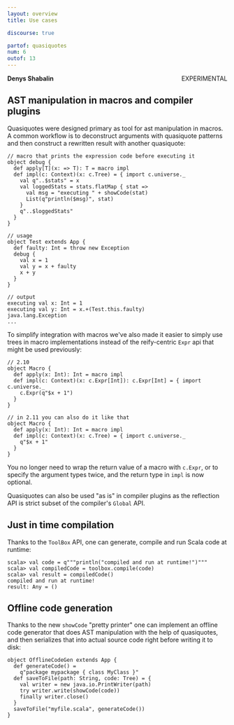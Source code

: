 ```yaml
---
layout: overview
title: Use cases

discourse: true

partof: quasiquotes
num: 6
outof: 13
---
```

**Denys Shabalin** <span class="label warning" style="float: right;">EXPERIMENTAL</span>

## AST manipulation in macros and compiler plugins

Quasiquotes were designed primary as tool for ast manipulation in macros. A common workflow is to deconstruct arguments with quasiquote patterns and then construct a rewritten result with another quasiquote:

    // macro that prints the expression code before executing it
    object debug {
      def apply[T](x: => T): T = macro impl
      def impl(c: Context)(x: c.Tree) = { import c.universe._
        val q"..$stats" = x
        val loggedStats = stats.flatMap { stat =>
          val msg = "executing " + showCode(stat)
          List(q"println($msg)", stat)
        }
        q"..$loggedStats"
      }
    }

    // usage
    object Test extends App {
      def faulty: Int = throw new Exception
      debug {
        val x = 1
        val y = x + faulty
        x + y
      }
    }

    // output
    executing val x: Int = 1
    executing val y: Int = x.+(Test.this.faulty)
    java.lang.Exception
    ...

To simplify integration with macros we've also made it easier to simply use trees in macro implementations instead of the reify-centric `Expr` api that might be used previously:

    // 2.10
    object Macro {
      def apply(x: Int): Int = macro impl
      def impl(c: Context)(x: c.Expr[Int]): c.Expr[Int] = { import c.universe._
        c.Expr(q"$x + 1")
      }
    }

    // in 2.11 you can also do it like that
    object Macro {
      def apply(x: Int): Int = macro impl
      def impl(c: Context)(x: c.Tree) = { import c.universe._
        q"$x + 1"
      }
    }

You no longer need to wrap the return value of a macro with `c.Expr`, or to specify the argument types twice, and the return type in `impl` is now optional.

Quasiquotes can also be used "as is" in compiler plugins as the reflection API is strict subset of the compiler's `Global` API.

## Just in time compilation

Thanks to the `ToolBox` API, one can generate, compile and run Scala code at runtime:

    scala> val code = q"""println("compiled and run at runtime!")"""
    scala> val compiledCode = toolbox.compile(code)
    scala> val result = compiledCode()
    compiled and run at runtime!
    result: Any = ()

## Offline code generation

Thanks to the new `showCode` "pretty printer" one can implement an offline code generator that does AST manipulation with the help of quasiquotes, and then serializes that into actual source code right before writing it to disk:

    object OfflineCodeGen extends App {
      def generateCode() =
        q"package mypackage { class MyClass }"
      def saveToFile(path: String, code: Tree) = {
        val writer = new java.io.PrintWriter(path)
        try writer.write(showCode(code))
        finally writer.close()
      }
      saveToFile("myfile.scala", generateCode())
    }
